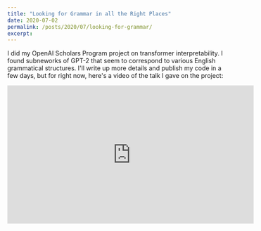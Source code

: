 ```yaml
---
title: "Looking for Grammar in all the Right Places"
date: 2020-07-02
permalink: /posts/2020/07/looking-for-grammar/
excerpt:
---
```


I did my OpenAI Scholars Program project on transformer interpretability. I found subneworks of GPT-2 that seem to correspond to various English grammatical structures. I'll write up more details and publish my code in a few days, but for right now, here's a video of the talk I gave on the project: 

<iframe width="560" height="315" src="https://www.youtube.com/embed/J1rRYpmnUVE" frameborder="0" allow="accelerometer; autoplay; encrypted-media; gyroscope; picture-in-picture" allowfullscreen></iframe>


